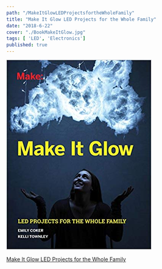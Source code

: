 ```yaml
---
path: "/MakeItGlowLEDProjectsfortheWholeFamily"
title: "Make It Glow LED Projects for the Whole Family"
date: "2018-6-22"
cover: "./BookMakeItGlow.jpg"
tags: [ 'LED', 'Electronics']
published: true
---
```



[![MakeItGlow](./BookMakeItGlow.jpg)](https://www.amazon.com/Make-Glow-Projects-Whole-Family-ebook/dp/B01KBDP6VS)


[Make It Glow LED Projects for the Whole Family](https://www.amazon.com/Make-Glow-Projects-Whole-Family-ebook/dp/B01KBDP6VS)


